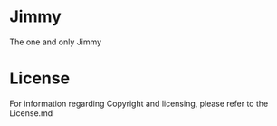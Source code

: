 # Jimmy
The one and only Jimmy

# License
For information regarding Copyright and licensing, please refer to the License.md
